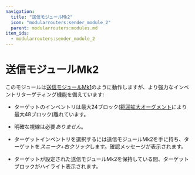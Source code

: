 ```yaml
---
navigation:
  title: "送信モジュールMk2"
  icon: "modularrouters:sender_module_2"
  parent: modularrouters:modules.md
item_ids:
  - modularrouters:sender_module_2
---
```


# 送信モジュールMk2

このモジュールは[送信モジュールMk1](./sender_1.md)のように動作しますが、より強力なインベントリターゲティング機能を備えています:
- ターゲットのインベントリは最大24ブロック([範囲拡大オーグメント](../augments/range_up.md)により最大48ブロック)離れています。
- 明確な視線は必要*ありません*。


- ターゲットインベントリを選択するには送信モジュールMk2を手に持ち、ターゲットを*スニーク+右クリック*します。確認メッセージが表示されます。
- ターゲットが設定された送信モジュールMk2を保持している間、ターゲットブロックがハイライト表示されます。



<Recipe id="modularrouters:sender_module_2" />

<Recipe id="modularrouters:sender_module_2_x4" />

